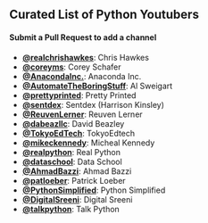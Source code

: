 ## Curated List of Python Youtubers

#### Submit a Pull Request to add a channel

- **[@realchrishawkes](https://www.youtube.com/@realchrishawkes)**: Chris Hawkes
- **[@coreyms](https://www.youtube.com/@coreyms)**: Corey Schafer
- **[@AnacondaInc.](https://www.youtube.com/@AnacondaInc.)**: Anaconda Inc.
- **[@AutomateTheBoringStuff](https://www.youtube.com/@AutomateTheBoringStuff)**: Al Sweigart
- **[@prettyprinted](https://www.youtube.com/@prettyprinted)**: Pretty Printed
- **[@sentdex](https://www.youtube.com/@sentdex)**: Sentdex (Harrison Kinsley)
- **[@ReuvenLerner](https://www.youtube.com/reuvenlerner)**: Reuven Lerner
- **[@dabeazllc](https://www.youtube.com/@dabeazllc)**: David Beazley
- **[@TokyoEdTech](https://www.youtube.com/channel/UC2vm-0XX5RkWCXWwtBZGOXg)**: TokyoEdtech
- **[@mikeckennedy](https://www.youtube.com/user/mkennedy66996694)**: Micheal Kennedy
- **[@realpython](https://www.youtube.com/realpython)**: Real Python
- **[@dataschool](https://www.youtube.com/@dataschool)**: Data School
- **[@AhmadBazzi](https://www.youtube.com/@AhmadBazzi)**: Ahmad Bazzi
- **[@patloeber](https://www.youtube.com/@patloeber)**: Patrick Loeber
- **[@PythonSimplified](https://www.youtube.com/@PythonSimplified)**: Python Simplified
- **[@DigitalSreeni](https://www.youtube.com/@DigitalSreeni)**: Digital Sreeni
- **[@talkpython](https://www.youtube.com/@talkpython)**: Talk Python
